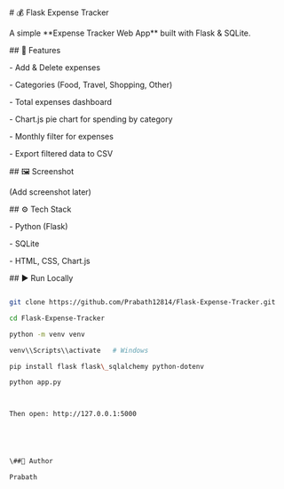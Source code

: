 \# 💰 Flask Expense Tracker



A simple \*\*Expense Tracker Web App\*\* built with Flask \& SQLite.



\## 🚀 Features

\- Add \& Delete expenses

\- Categories (Food, Travel, Shopping, Other)

\- Total expenses dashboard

\- Chart.js pie chart for spending by category

\- Monthly filter for expenses

\- Export filtered data to CSV



\## 🖼️ Screenshot

(Add screenshot later)



\## ⚙️ Tech Stack

\- Python (Flask)

\- SQLite

\- HTML, CSS, Chart.js



\## ▶️ Run Locally

```bash

git clone https://github.com/Prabath12814/Flask-Expense-Tracker.git

cd Flask-Expense-Tracker

python -m venv venv

venv\\Scripts\\activate   # Windows

pip install flask flask\_sqlalchemy python-dotenv

python app.py



Then open: http://127.0.0.1:5000





\##👤 Author

Prabath

